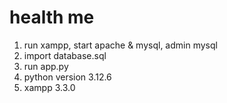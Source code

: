 # health me

1. run xampp, start apache & mysql, admin mysql
2. import database.sql
3. run app.py
4. python version 3.12.6
5. xampp 3.3.0
